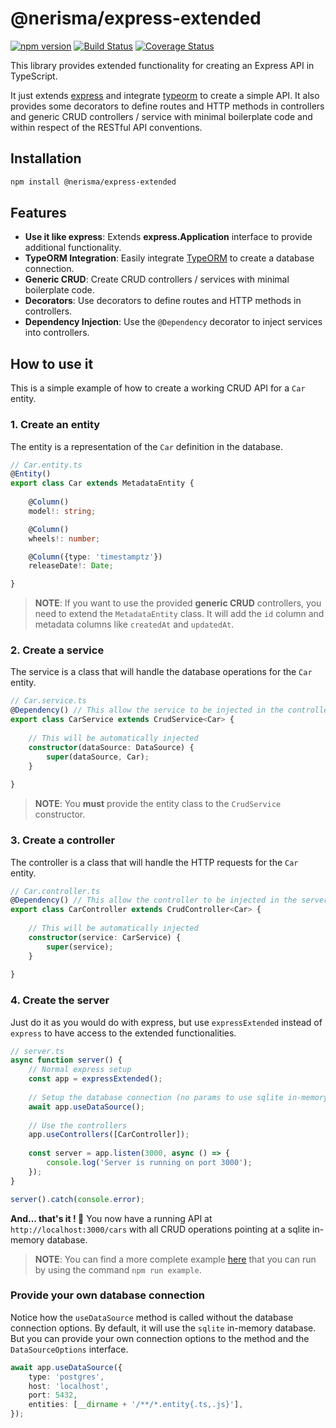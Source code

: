 # @nerisma/express-extended

[![npm version](https://badge.fury.io/js/%40nerisma%2Fexpress-extended.svg)](https://badge.fury.io/js/%40nerisma%2Fexpress-extended)
[![Build Status](https://travis-ci.com/Nerisma/express-extended.svg?branch=main)](https://travis-ci.com/Nerisma/express-extended)
[![Coverage Status](https://coveralls.io/repos/github/Nerisma/express-extended/badge.svg?branch=main)](https://coveralls.io/github/Nerisma/express-extended?branch=main)

This library provides extended functionality for creating an Express API in TypeScript.

It just extends [express](https://www.npmjs.com/package/express) and integrate [typeorm](https://www.npmjs.com/package/typeorm) 
to create a simple API. It also provides some decorators to define routes and HTTP methods in controllers and
generic CRUD controllers / service with minimal boilerplate code and within respect of the RESTful API conventions.

## Installation

```bash
npm install @nerisma/express-extended
```

## Features

- **Use it like express**: Extends **express.Application** interface to provide additional functionality.
- **TypeORM Integration**: Easily integrate [TypeORM](https://www.npmjs.com/package/typeorm) to create a database connection.
- **Generic CRUD**: Create CRUD controllers / services with minimal boilerplate code.
- **Decorators**: Use decorators to define routes and HTTP methods in controllers.
- **Dependency Injection**: Use the `@Dependency` decorator to inject services into controllers.

## How to use it

This is a simple example of how to create a working CRUD API for a `Car` entity.

### 1. Create an entity

The entity is a representation of the `Car` definition in the database.

```typescript
// Car.entity.ts
@Entity()
export class Car extends MetadataEntity {
    
    @Column()
    model!: string;

    @Column()
    wheels!: number;

    @Column({type: 'timestamptz'})
    releaseDate!: Date;

}
```

> **NOTE**: If you want to use the provided **generic CRUD** controllers, you need to extend the `MetadataEntity` class.
> It will add the `id` column and metadata columns like `createdAt` and `updatedAt`.

### 2. Create a service

The service is a class that will handle the database operations for the `Car` entity.

```typescript
// Car.service.ts
@Dependency() // This allow the service to be injected in the controller
export class CarService extends CrudService<Car> {
    
    // This will be automatically injected
    constructor(dataSource: DataSource) {
        super(dataSource, Car);
    }
    
}
```

> **NOTE**: You **must** provide the entity class to the `CrudService` constructor.

### 3. Create a controller

The controller is a class that will handle the HTTP requests for the `Car` entity.

```typescript
// Car.controller.ts
@Dependency() // This allow the controller to be injected in the server
export class CarController extends CrudController<Car> {
    
    // This will be automatically injected
    constructor(service: CarService) {
        super(service);
    }
    
}
```

### 4. Create the server

Just do it as you would do with express, but use `expressExtended` instead of `express` to have access to the extended functionalities.

```typescript
// server.ts
async function server() {
    // Normal express setup
    const app = expressExtended();
    
    // Setup the database connection (no params to use sqlite in-memory)
    await app.useDataSource();
    
    // Use the controllers
    app.useControllers([CarController]);
    
    const server = app.listen(3000, async () => {
        console.log('Server is running on port 3000');
    });
}

server().catch(console.error);
```

**And... that's it ! 🎉** You now have a running API at `http://localhost:3000/cars` with all
CRUD operations pointing at a sqlite in-memory database.

> **NOTE**: You can find a more complete example [here](./example) that you can run
> by using the command `npm run example`.

### Provide your own database connection

Notice how the `useDataSource` method is called without the database connection options.
By default, it will use the `sqlite` in-memory database. But you can provide your own connection options
to the method and the `DataSourceOptions` interface.

```typescript
await app.useDataSource({
    type: 'postgres',
    host: 'localhost',
    port: 5432,
    entities: [__dirname + '/**/*.entity{.ts,.js}'],
});
```